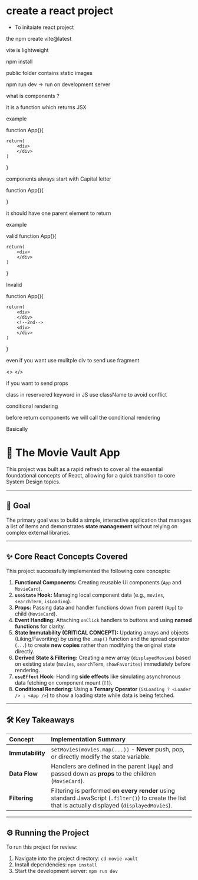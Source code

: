 # create a react project

- To initaiate react project


the npm create vite@latest 


vite is lightweight 


npm install 


public folder contains static images


npm run dev -> run on development server



what is components ?


 it is a function which returns JSX


example 

function App(){


    return(
        <div>
        </div>
    )
}

components always start with Capital letter


function App(){

}


it should have one parent element to return 


example 

valid 
function App(){


    return(
        <div>
        </div>
    )
}


Invalid 


function App(){


    return(
        <div>
        </div>
        <!--2nd-->
        <div>
        </div>
    )
}



even if you want use mulitple div to send use fragment 

<>
</>


if you want to send props





class in reservered keyword in JS use className to avoid conflict


conditional rendering

before return components we will call the conditional rendering



Basically




# 🚀 The Movie Vault App

This project was built as a rapid refresh to cover all the essential foundational concepts of React, allowing for a quick transition to core System Design topics.

---

## 🎯 Goal

The primary goal was to build a simple, interactive application that manages a list of items and demonstrates **state management** without relying on complex external libraries.

---

## ✨ Core React Concepts Covered

This project successfully implemented the following core concepts:

1.  **Functional Components:** Creating reusable UI components (`App` and `MovieCard`).
2.  **`useState` Hook:** Managing local component data (e.g., `movies`, `searchTerm`, `isLoading`).
3.  **Props:** Passing data and handler functions down from parent (`App`) to child (`MovieCard`).
4.  **Event Handling:** Attaching `onClick` handlers to buttons and using **named functions** for clarity.
5.  **State Immutability (CRITICAL CONCEPT):** Updating arrays and objects (Liking/Favoriting) by using the `.map()` function and the spread operator (`...`) to create **new copies** rather than modifying the original state directly.
6.  **Derived State & Filtering:** Creating a new array (`displayedMovies`) based on existing state (`movies`, `searchTerm`, `showFavorites`) immediately before rendering.
7.  **`useEffect` Hook:** Handling **side effects** like simulating asynchronous data fetching on component mount (`[]`).
8.  **Conditional Rendering:** Using a **Ternary Operator** (`isLoading ? <Loader /> : <App />`) to show a loading state while data is being fetched.

---

## 🛠️ Key Takeaways

| Concept | Implementation Summary |
| :--- | :--- |
| **Immutability** | `setMovies(movies.map(...))` - **Never** push, pop, or directly modify the state variable. |
| **Data Flow** | Handlers are defined in the parent (`App`) and passed down as **props** to the children (`MovieCard`). |
| **Filtering** | Filtering is performed **on every render** using standard JavaScript (`.filter()`) to create the list that is actually displayed (`displayedMovies`). |

---

## ⚙️ Running the Project

To run this project for review:

1.  Navigate into the project directory: `cd movie-vault`
2.  Install dependencies: `npm install`
3.  Start the development server: `npm run dev`






